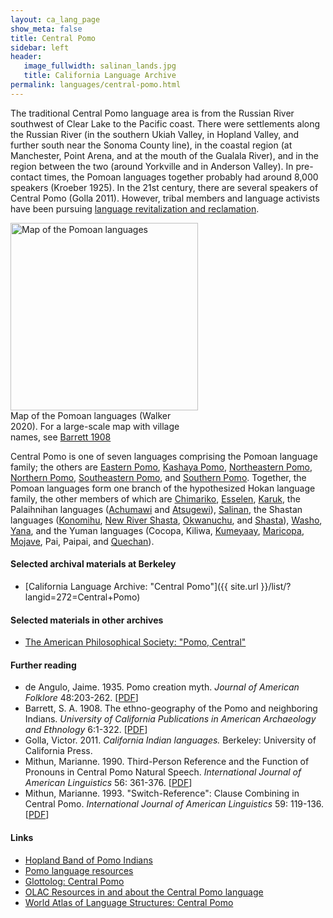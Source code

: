```yaml
---
layout: ca_lang_page
show_meta: false
title: Central Pomo
sidebar: left
header:
   image_fullwidth: salinan_lands.jpg
   title: California Language Archive
permalink: languages/central-pomo.html
---
```


The traditional Central Pomo language area is from the Russian River southwest of Clear Lake to the Pacific coast. There were settlements along the Russian River (in the southern Ukiah Valley, in Hopland Valley, and further south near the Sonoma County line), in the coastal region (at Manchester, Point Arena, and at the mouth of the Gualala River), and in the region between the two (around Yorkville and in Anderson Valley). In pre-contact times, the Pomoan languages together probably had around 8,000 speakers (Kroeber 1925). In the 21st century, there are several speakers of Central Pomo (Golla 2011). However, tribal members and language activists have been pursuing [language revitalization and reclamation](https://www.nijc.org/pdfs/CENY/CENY%20Pomo%20Language%20Curriculum%20Development%202013.pdf).

<div class="image fit right" style="width: 300px;">
<img alt="Map of the Pomoan languages" src="{{ site.urlimg }}pomoan-languages-map-small.jpg" width="300px"/>
<div class="caption">
Map of the Pomoan languages (Walker 2020). For a large-scale map with village names, see <a href="https://berkeley.app.box.com/v/pomoan-languages-map">Barrett 1908</a>
</div>
</div>

Central Pomo is one of seven languages comprising the Pomoan language family; the others are [Eastern Pomo](eastern-pomo.html), [Kashaya Pomo](kashaya.html), [Northeastern Pomo](northeastern-pomo.html), [Northern Pomo](northern-pomo.html), [Southeastern Pomo](southeastern-pomo.html), and [Southern Pomo](southern-pomo.html). Together, the Pomoan languages form one branch of the hypothesized Hokan language family, the other members of which are [Chimariko](chimariko.html), [Esselen](esselen.html), [Karuk](karuk.html), the Palaihnihan languages ([Achumawi](achumawi.html) and [Atsugewi](atsugewi.html)), [Salinan](salinan.html), the Shastan languages ([Konomihu](konomihu.html), [New River Shasta](new-river-shasta.html), [Okwanuchu](okwanuchu.html), and [Shasta](shasta.html)), [Washo](washo.html), [Yana](yana.html), and the Yuman languages (Cocopa, Kiliwa, [Kumeyaay](kumeyaay.html), [Maricopa](maricopa.html), [Mojave](mojave.html), Pai, Paipai, and [Quechan](quechan.html)).

#### Selected archival materials at Berkeley

* [California Language Archive: "Central Pomo"]({{ site.url }}/list/?langid=272=Central+Pomo)

#### Selected materials in other archives

* [The American Philosophical Society: "Pomo, Central"](https://indigenousguide.amphilsoc.org/search?f%5B0%5D=guide_language_content_title%3APomo%2C%20Central)

#### Further reading

* de Angulo, Jaime. 1935. Pomo creation myth. *Journal of American Folklore* 48:203-262.
[[PDF](https://www.jstor.org/stable/535271?seq=1#metadata_info_tab_contents)]
* Barrett, S. A. 1908. The ethno-geography of the Pomo and neighboring Indians. *University of California Publications in American Archaeology and Ethnology* 6:1-322.
[[PDF](http://digitalassets.lib.berkeley.edu/anthpubs/ucb/text/ucp006-003-004.pdf)]
* Golla, Victor. 2011. *California Indian languages.* Berkeley: University of California Press.
* Mithun, Marianne. 1990. Third-Person Reference and the Function of Pronouns in Central Pomo Natural Speech. *International Journal of American Linguistics* 56: 361-376.
[[PDF](https://www.jstor.org/stable/1265513?seq=1#metadata_info_tab_contents)]
* Mithun, Marianne. 1993. "Switch-Reference": Clause Combining in Central Pomo. *International Journal of American Linguistics* 59: 119-136.
[[PDF](https://www.jstor.org/stable/1265152?seq=1#metadata_info_tab_contents)]

#### Links

* [Hopland Band of Pomo Indians](https://www.hoplandtribe.com/)
* [Pomo language resources](https://cimcc.org/education-center/pomo-language-resource/)
* [Glottolog: Central Pomo](https://glottolog.org/resource/languoid/id/cent2138)
* [OLAC Resources in and about the Central Pomo language](http://www.language-archives.org/language/poo)
* [World Atlas of Language Structures: Central Pomo](http://wals.info/languoid/lect/wals_code_pmc)

